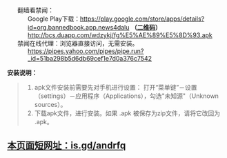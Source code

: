 <ul class="task-list">
<li>翻墙看禁闻：

<ul class="task-list">
<li>
Google Play下载：<a href="https://play.google.com/store/apps/details?id=org.bannedbook.app.news4dalu">https://play.google.com/store/apps/details?id=org.bannedbook.app.news4dalu</a> <strong>（<a href="https://camo.githubusercontent.com/51ccb53af2ccd6a429709aa7f6915b8720198fd1/687474703a2f2f646f6e6774616977616e672e636f6d2f6c6f632f696d616765732f71725f66676d612e706e67">二维码</a>）</strong>
</li>
<li><a href="http://bcs.duapp.com/wdzykj/fg%E5%AE%89%E5%8D%93.apk">http://bcs.duapp.com/wdzykj/fg%E5%AE%89%E5%8D%93.apk</a></li>
</ul>
</li>

<li>禁闻在线代理：浏览器直接访问，无需安装。

<ul class="task-list">
<li><a href="https://pipes.yahoo.com/pipes/pipe.run?_id=51ba298b5d6db69cef1e7d0a376c7542">https://pipes.yahoo.com/pipes/pipe.run?_id=51ba298b5d6db69cef1e7d0a376c7542</a></li>
</ul>
</li>
</ul>

<p><strong>安装说明：</strong></p>

<blockquote>
<ol class="task-list">
<li>apk文件安装前需要先对手机进行设置： 打开“菜单键”－设置（settings）－应用程序（Applications），勾选"未知源"（Unknown sources）。</li>
<li>下载apk文件，进行安装。如果 .apk 被保存为zip文件，请将它改回为 .apk。</li>
</ol>
</blockquote>

<h2>
<a id="user-content-本页面短网址isgdandrfq" class="anchor" href="#%E6%9C%AC%E9%A1%B5%E9%9D%A2%E7%9F%AD%E7%BD%91%E5%9D%80isgdandrfq" aria-hidden="true"><span class="octicon octicon-link"></span></a><a href="http://is.gd/andrfq">本页面短网址：is.gd/andrfq</a>
</h2>
